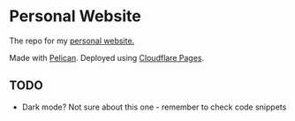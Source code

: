 # Personal Website

The repo for my [personal website.](https://duarteocarmo.com)

Made with [Pelican](https://github.com/getpelican/pelican). Deployed using [Cloudflare Pages](https://pages.cloudflare.com/). 

## TODO
- Dark mode? Not sure about this one - remember to check code snippets

